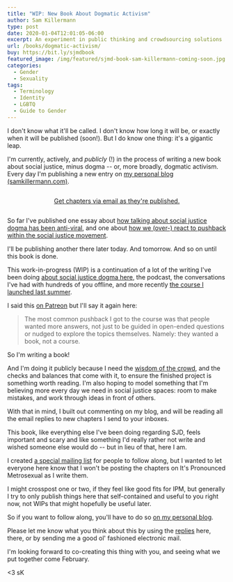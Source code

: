 ```yaml
---
title: "WIP: New Book About Dogmatic Activism"
author: Sam Killermann
type: post
date: 2020-01-04T12:01:05-06:00
excerpt: An experiment in public thinking and crowdsourcing solutions
url: /books/dogmatic-activism/
buy: https://bit.ly/sjmdbook
featured_image: /img/featured/sjmd-book-sam-killermann-coming-soon.jpg
categories:
  - Gender
  - Sexuality
tags: 
  - Terminology
  - Identity
  - LGBTQ
  - Guide to Gender
---
```


I don't know what it'll be called. I don't know how long it will be, or exactly when it will be published (soon!). But I do know one thing: it's a gigantic leap.

I'm currently, actively, and _publicly_ (!) in the process of writing a new book about social justice, minus dogma -- or, more broadly, dogmatic activism. Every day I'm publishing a new entry on [my personal blog (samkillermann.com)](https://samkillermann.com). 

<div class="button-stack" style="margin: 2em auto; text-align: center;">
  <a class="button" target="_blank" rel="noopener noreferrer" href="https://bit.ly/sjmdbook">Get chapters via email as they're published.</a>
</div>

So far I've published one essay about [how talking about social justice dogma has been anti-viral](https://www.samkillermann.com/talking-about-social-justice-dogma-is-anti-viral/), and one about [how we (over-) react to pushback within the social justice movement](https://www.samkillermann.com/reacting-to-social-justice-pushback/). 

I'll be publishing another there later today. And tomorrow. And so on until this book is done.

This work-in-progress (WIP) is a continuation of a lot of the writing I've been doing [about social justice dogma here](/tags/social-justice-dogma), the podcast, the conversations I've had with hundreds of you offline, and more recently [the course I launched last summer](/courses/social-justice-minus-dogma-course/).

I said this [on Patreon](https://www.patreon.com/posts/im-publicly-new-32867191) but I'll say it again here:

> The most common pushback I got to the course was that people wanted more answers, not just to be guided in open-ended questions or nudged to explore the topics themselves. Namely: they wanted a book, not a course.

So I'm writing a book! 

And I'm doing it publicly because I need the [wisdom of the crowd](https://en.wikipedia.org/wiki/Wisdom_of_the_crowd), and the checks and balances that come with it, to ensure the finished project is something worth reading. I'm also hoping to model something that I'm believing more every day we need in social justice spaces: room to make mistakes, and work through ideas in front of others. 

With that in mind, I built out commenting on my blog, and will be reading all the email replies to new chapters I send to your inboxes.

This book, like everything else I've been doing regarding SJD, feels important and scary and like something I'd really rather not write and wished someone else would do -- but in lieu of that, here I am.

I created [a special mailing list](https://bit.ly/sjmdbook) for people to follow along, but I wanted to let everyone here know that I won't be posting the chapters on It's Pronounced Metrosexual as I write them.

I might crosspost one or two, if they feel like good fits for IPM, but generally I try to only publish things here that self-contained and useful to you right now, not WIPs that might hopefully be useful later.

So if you want to follow along, you'll have to do so [on my personal blog](https://www.samkillermann.com/topics/sjmd-book/).

Please let me know what you think about this by using the [replies](http://www.itspronouncedmetrosexual.com/reply#source=WIP%3a%20New%20Book%20About%20Dogmatic%20Activism) here, there, or by sending me a good ol' fashioned electronic mail. 

I'm looking forward to co-creating this thing with you, and seeing what we put together come February.

<3 sK